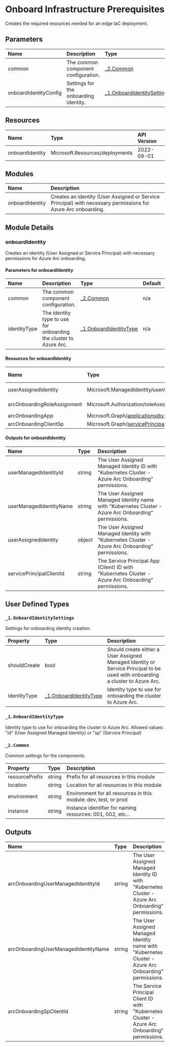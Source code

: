 <!-- BEGIN_BICEP_DOCS -->
<!-- markdown-table-prettify-ignore-start -->
<!-- markdownlint-disable MD033 -->

# Onboard Infrastructure Prerequisites
  
Creates the required resources needed for an edge IaC deployment.  

## Parameters

|Name|Description|Type|Default|Required|
| :--- | :--- | :--- | :--- | :--- |
|common|The common component configuration.|[_2.Common](#user-defined-types)|n/a|yes|
|onboardIdentityConfig|Settings for the onboarding identity.|[_1.OnboardIdentitySettings](#user-defined-types)|[variables('_1.onboardIdentityDefaults')]|no|

## Resources

|Name|Type|API Version|
| :--- | :--- | :--- |
|onboardIdentity|Microsoft.Resources/deployments|2022-09-01|

## Modules

|Name|Description|
| :--- | :--- |
|onboardIdentity|Creates an identity (User Assigned or Service Principal) with necessary permissions for Azure Arc onboarding.|

## Module Details

### onboardIdentity
  
Creates an identity (User Assigned or Service Principal) with necessary permissions for Azure Arc onboarding.  

#### Parameters for onboardIdentity

|Name|Description|Type|Default|Required|
| :--- | :--- | :--- | :--- | :--- |
|common|The common component configuration.|[_2.Common](#user-defined-types)|n/a|yes|
|identityType|The identity type to use for onboarding the cluster to Azure Arc.|[_1.OnboardIdentityType](#user-defined-types)|n/a|yes|

#### Resources for onboardIdentity

|Name|Type|API Version|
| :--- | :--- | :--- |
|userAssignedIdentity|Microsoft.ManagedIdentity/userAssignedIdentities|2024-11-30|
|arcOnboardingRoleAssignment|Microsoft.Authorization/roleAssignments|2022-04-01|
|arcOnboardingApp|Microsoft.Graph/applications@v1.0||
|arcOnboardingClientSp|Microsoft.Graph/servicePrincipals@v1.0||

#### Outputs for onboardIdentity

|Name|Type|Description|
| :--- | :--- | :--- |
|userManagedIdentityId|string|The User Assigned Managed Identity ID with "Kubernetes Cluster - Azure Arc Onboarding" permissions.|
|userManagedIdentityName|string|The User Assigned Managed Identity name with "Kubernetes Cluster - Azure Arc Onboarding" permissions.|
|userAssignedIdentity|object|The User Assigned Managed Identity with "Kubernetes Cluster - Azure Arc Onboarding" permissions.|
|servicePrincipalClientId|string|The Service Principal App (Client) ID with "Kubernetes Cluster - Azure Arc Onboarding" permissions.|

## User Defined Types

### `_1.OnboardIdentitySettings`
  
Settings for onboarding identity creation.  

|Property|Type|Description|
| :--- | :--- | :--- |
|shouldCreate|bool|Should create either a User Assigned Managed Identity or Service Principal to be used with onboarding a cluster to Azure Arc.|
|identityType|[_1.OnboardIdentityType](#user-defined-types)|Identity type to use for onboarding the cluster to Azure Arc.|

### `_1.OnboardIdentityType`
  
Identity type to use for onboarding the cluster to Azure Arc. Allowed values: "id" (User Assigned Managed Identity) or "sp" (Service Principal)  

### `_2.Common`
  
Common settings for the components.  

|Property|Type|Description|
| :--- | :--- | :--- |
|resourcePrefix|string|Prefix for all resources in this module|
|location|string|Location for all resources in this module|
|environment|string|Environment for all resources in this module: dev, test, or prod|
|instance|string|Instance identifier for naming resources: 001, 002, etc...|

## Outputs

|Name|Type|Description|
| :--- | :--- | :--- |
|arcOnboardingUserManagedIdentityId|string|The User Assigned Managed Identity ID with "Kubernetes Cluster - Azure Arc Onboarding" permissions.|
|arcOnboardingUserManagedIdentityName|string|The User Assigned Managed Identity name with "Kubernetes Cluster - Azure Arc Onboarding" permissions.|
|arcOnboardingSpClientId|string|The Service Principal Client ID with "Kubernetes Cluster - Azure Arc Onboarding" permissions.|

<!-- markdown-table-prettify-ignore-end -->
<!-- END_BICEP_DOCS -->
